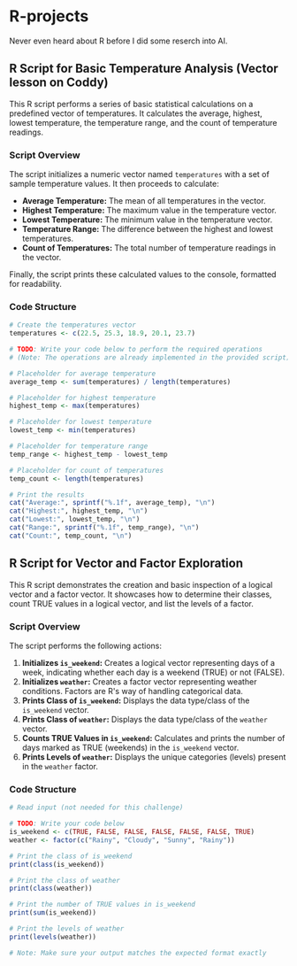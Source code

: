 # R-projects

Never even heard about R before I did some reserch into AI.

## R Script for Basic Temperature Analysis (Vector lesson on Coddy)

This R script performs a series of basic statistical calculations on a predefined vector of temperatures. It calculates the average, highest, lowest temperature, the temperature range, and the count of temperature readings.

### Script Overview

The script initializes a numeric vector named `temperatures` with a set of sample temperature values. It then proceeds to calculate:

* **Average Temperature:** The mean of all temperatures in the vector.
* **Highest Temperature:** The maximum value in the temperature vector.
* **Lowest Temperature:** The minimum value in the temperature vector.
* **Temperature Range:** The difference between the highest and lowest temperatures.
* **Count of Temperatures:** The total number of temperature readings in the vector.

Finally, the script prints these calculated values to the console, formatted for readability.

### Code Structure

```R
# Create the temperatures vector
temperatures <- c(22.5, 25.3, 18.9, 20.1, 23.7)

# TODO: Write your code below to perform the required operations
# (Note: The operations are already implemented in the provided script)

# Placeholder for average temperature
average_temp <- sum(temperatures) / length(temperatures)

# Placeholder for highest temperature
highest_temp <- max(temperatures)

# Placeholder for lowest temperature
lowest_temp <- min(temperatures)

# Placeholder for temperature range
temp_range <- highest_temp - lowest_temp

# Placeholder for count of temperatures
temp_count <- length(temperatures)

# Print the results
cat("Average:", sprintf("%.1f", average_temp), "\n")
cat("Highest:", highest_temp, "\n")
cat("Lowest:", lowest_temp, "\n")
cat("Range:", sprintf("%.1f", temp_range), "\n")
cat("Count:", temp_count, "\n")
```

## R Script for Vector and Factor Exploration

This R script demonstrates the creation and basic inspection of a logical vector and a factor vector. It showcases how to determine their classes, count TRUE values in a logical vector, and list the levels of a factor.

### Script Overview

The script performs the following actions:

1.  **Initializes `is_weekend`:** Creates a logical vector representing days of a week, indicating whether each day is a weekend (TRUE) or not (FALSE).
2.  **Initializes `weather`:** Creates a factor vector representing weather conditions. Factors are R's way of handling categorical data.
3.  **Prints Class of `is_weekend`:** Displays the data type/class of the `is_weekend` vector.
4.  **Prints Class of `weather`:** Displays the data type/class of the `weather` vector.
5.  **Counts TRUE Values in `is_weekend`:** Calculates and prints the number of days marked as TRUE (weekends) in the `is_weekend` vector.
6.  **Prints Levels of `weather`:** Displays the unique categories (levels) present in the `weather` factor.

### Code Structure

```R
# Read input (not needed for this challenge)

# TODO: Write your code below
is_weekend <- c(TRUE, FALSE, FALSE, FALSE, FALSE, FALSE, TRUE)
weather <- factor(c("Rainy", "Cloudy", "Sunny", "Rainy"))

# Print the class of is_weekend
print(class(is_weekend))

# Print the class of weather
print(class(weather))

# Print the number of TRUE values in is_weekend
print(sum(is_weekend))

# Print the levels of weather
print(levels(weather))

# Note: Make sure your output matches the expected format exactly
```
